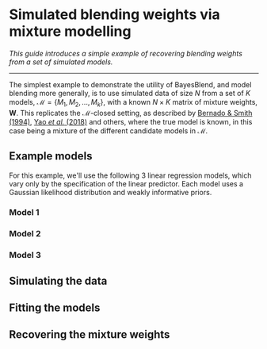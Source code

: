 # Simulated blending weights via mixture modelling

*This guide introduces a simple example of recovering blending
weights from a set of simulated models.*

----------------------------------------------------------

The simplest example to demonstrate the utility of BayesBlend,
and model blending more generally, is to use simulated data
of size $N$ from a set of $K$ models, $\mathcal{M} = \{M_{1}, M_{2}, ..., M_{k}\}$,
with a known $N \times K$ matrix of mixture weights, $\mathbf{W}$.
This replicates the $\mathcal{M}$-closed setting, as described by
[Bernado & Smith (1994)](https://onlinelibrary.wiley.com/doi/book/10.1002/9780470316870),
[Yao *et al.* (2018)](http://www.stat.columbia.edu/~gelman/research/published/stacking_paper_discussion_rejoinder.pdf)
and others,
where the true model is known, in this case being a 
mixture of the different candidate models in $\mathcal{M}$.

## Example models

For this example, we'll use the following 3 linear regression models, which
vary only by the specification of the linear predictor.
Each model uses a Gaussian likelihood distribution and weakly informative
priors.

### Model 1

### Model 2

### Model 3

## Simulating the data 

## Fitting the models

## Recovering the mixture weights
